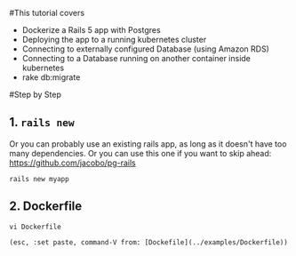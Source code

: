 #This tutorial covers

- Dockerize a Rails 5 app with Postgres
- Deploying the app to a running kubernetes cluster
- Connecting to externally configured Database (using Amazon RDS)
- Connecting to a Database running on another container inside kubernetes
- rake db:migrate

#Step by Step

## 1. `rails new`

Or you can probably use an existing rails app, as long as it doesn't have too many dependencies. Or you can use this one if you want to skip ahead: https://github.com/jacobo/pg-rails

    rails new myapp

## 2. Dockerfile

    vi Dockerfile

    (esc, :set paste, command-V from: [Dockefile](../examples/Dockerfile))